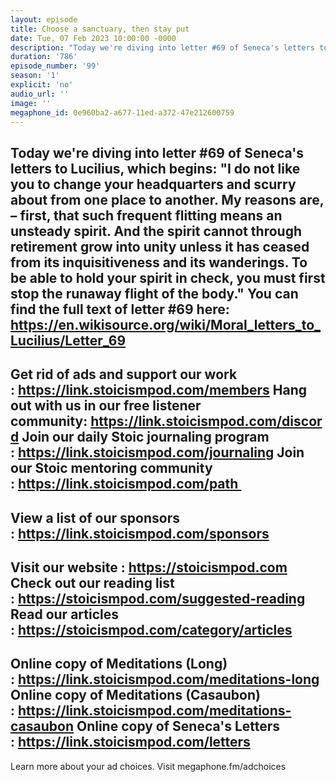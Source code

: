 ```yaml
---
layout: episode
title: Choose a sanctuary, then stay put
date: Tue, 07 Feb 2023 10:00:00 -0000
description: "Today we're diving into letter #69 of Seneca's letters to Lucilius, which begins:\n\"I do not like you to change your headquarters and scurry about from one place to another. My reasons are, – first, that such frequent flitting means an unsteady spirit. And the spirit cannot through retirement grow into unity unless it has ceased from its inquisitiveness and its wanderings. To be able to hold your spirit in check, you must first stop the runaway flight of the body.\"\nYou can find the full text of letter #69 here: https://en.wikisource.org/wiki/Moral_letters_to_Lucilius/Letter_69\n--\nGet rid of ads and support our work :\_https://link.stoicismpod.com/members\nHang out with us in our free listener community:\_https://link.stoicismpod.com/discord\nJoin our daily Stoic journaling program :\_https://link.stoicismpod.com/journaling\nJoin our Stoic mentoring community :\_https://link.stoicismpod.com/path\_\n--\nView a list of our sponsors :\_https://link.stoicismpod.com/sponsors\n--\nVisit our website :\_https://stoicismpod.com\nCheck out our reading list :\_https://stoicismpod.com/suggested-reading\nRead our articles :\_https://stoicismpod.com/category/articles\n--\nOnline copy of Meditations (Long) :\_https://link.stoicismpod.com/meditations-long\nOnline copy of Meditations (Casaubon) :\_https://link.stoicismpod.com/meditations-casaubon\nOnline copy of Seneca's Letters :\_https://link.stoicismpod.com/letters\n--\nLearn more about your ad choices. Visit megaphone.fm/adchoices"
duration: '786'
episode_number: '99'
season: '1'
explicit: 'no'
audio_url: ''
image: ''
megaphone_id: 0e960ba2-a677-11ed-a372-47e212600759
---
```


Today we're diving into letter #69 of Seneca's letters to Lucilius, which begins:
"I do not like you to change your headquarters and scurry about from one place to another. My reasons are, – first, that such frequent flitting means an unsteady spirit. And the spirit cannot through retirement grow into unity unless it has ceased from its inquisitiveness and its wanderings. To be able to hold your spirit in check, you must first stop the runaway flight of the body."
You can find the full text of letter #69 here: https://en.wikisource.org/wiki/Moral_letters_to_Lucilius/Letter_69
--
Get rid of ads and support our work : https://link.stoicismpod.com/members
Hang out with us in our free listener community: https://link.stoicismpod.com/discord
Join our daily Stoic journaling program : https://link.stoicismpod.com/journaling
Join our Stoic mentoring community : https://link.stoicismpod.com/path 
--
View a list of our sponsors : https://link.stoicismpod.com/sponsors
--
Visit our website : https://stoicismpod.com
Check out our reading list : https://stoicismpod.com/suggested-reading
Read our articles : https://stoicismpod.com/category/articles
--
Online copy of Meditations (Long) : https://link.stoicismpod.com/meditations-long
Online copy of Meditations (Casaubon) : https://link.stoicismpod.com/meditations-casaubon
Online copy of Seneca's Letters : https://link.stoicismpod.com/letters
--
Learn more about your ad choices. Visit megaphone.fm/adchoices